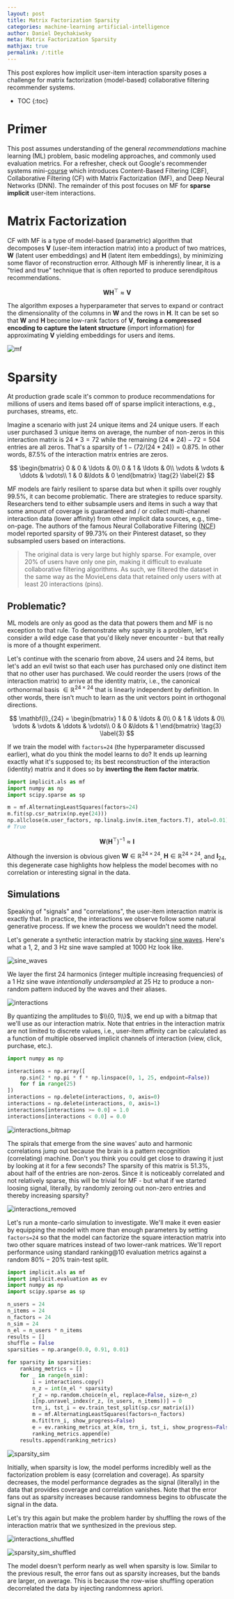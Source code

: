 ```yaml
---
layout: post
title: Matrix Factorization Sparsity
categories: machine-learning artificial-intelligence
author: Daniel Deychakiwsky
meta: Matrix Factorization Sparsity
mathjax: true
permalink: /:title
---
```


This post explores how implicit user-item interaction sparsity poses
a challenge for matrix factorization (model-based) collaborative filtering
recommender systems.

* TOC
{:toc}

# Primer

This post assumes understanding of the general *recommendations*
machine learning (ML) problem, basic modeling approaches,
and commonly used evaluation metrics.
For a refresher, check out Google's recommender systems mini-[course]
which introduces Content-Based Filtering (CBF),
Collaborative Filtering (CF) with Matrix Factorization (MF),
and Deep Neural Networks (DNN). The remainder of this post 
focuses on MF for **sparse implicit** user-item interactions. 

# Matrix Factorization

CF with MF is a type of model-based (parametric) algorithm that
decomposes $\mathbf{V}$ (user-item interaction matrix)
into a product of two matrices, $\mathbf{W}$ (latent user embeddings)
and $\mathbf{H}$ (latent item embeddings), by minimizing
some flavor of reconstruction error. Although MF is
inherently linear, it is a "tried and true" technique 
that is often reported to produce serendipitous recommendations.

$$
\mathbf{W}\mathbf{H}^\top \approx \mathbf{V}
\tag{1} \label{1}
$$

The algorithm exposes a hyperparameter that serves to expand or
contract the dimensionality of the columns in $\mathbf{W}$ 
and the rows in $\mathbf{H}$. It can be set so that $\mathbf{W}$ and 
$\mathbf{H}$ become low-rank factors of $\mathbf{V}$, 
**forcing a compressed encoding to capture the latent structure**
(import information) for approximating $\mathbf{V}$
yielding embeddings for users and items.

![mf]

# Sparsity

At production grade scale it's common to produce recommendations
for millions of users and items based off of sparse implicit 
interactions, e.g., purchases, streams, etc.

Imagine a scenario with just $24$ unique items and $24$ unique users.
If each user purchased 3 unique items on average,
the number of non-zeros in this interaction matrix is $24 * 3 = 72$
while the remaining $(24 ∗ 24) - 72 = 504$ entries are all zeros.
That's a sparsity of $1 - (72 / (24 * 24)) = 0.875$. In other words, $87.5\%$ of 
the interaction matrix entries are zeros.

$$
\begin{bmatrix}
0 &  0  & \ldots & 0\\
0  &  1 & \ldots & 0\\
\vdots & \vdots & \ddots & \vdots\\
1  &   0       &\ldots & 0
\end{bmatrix}
\tag{2} \label{2}
$$

MF models are fairly resilient to sparse data 
but when it spills over roughly $99.5\%$, 
it can become problematic. There are strategies
to reduce sparsity. Researchers tend to either subsample users
and items in such a way that some amount of coverage is
guaranteed and / or collect multi-channel interaction
data (lower affinity) from other implicit data sources, e.g., time-on-page.
The authors of the famous Neural Collaborative Filtering ([NCF]) model
reported sparsity of $99.73\%$ on their Pinterest dataset,
so they subsampled users based on interactions.

> The original data is very large but highly sparse. 
For example, over 20% of users have only one pin, making it difficult
to evaluate collaborative filtering algorithms. As such, we
filtered the dataset in the same way as the MovieLens data
that retained only users with at least 20 interactions (pins).

## Problematic?

ML models are only as good as the data that powers them
and MF is no exception to that rule. To demonstrate why sparsity
is a problem, let's consider a wild edge case that you'd likely never
encounter - but that really is more of a thought experiment.

Let's continue with the scenario from above, $24$ users and $24$ items, 
but let's add an evil twist so that each user has purchased only one
distinct item that no other user has purchased. We could reorder the
users (rows of the interaction matrix) to arrive at the 
identity matrix, i.e., the canonical orthonormal basis $\in \mathbb{R}^{24\times24}$
that is linearly independent by definition. In other words, there isn't
much to learn as the unit vectors point in orthogonal directions.

$$
\mathbf{I}_{24} =
\begin{bmatrix}
1 &  0  & \ldots & 0\\
0  &  1 & \ldots & 0\\
\vdots & \vdots & \ddots & \vdots\\
0  &   0       &\ldots & 1
\end{bmatrix}
\tag{3} \label{3}
$$

If we train the model with `factors=24` 
(the hyperparameter discussed earlier), what do you think 
the model learns to do? It ends up learning exactly what it's
supposed to; its best reconstruction of the interaction (identity)
matrix and it does so by **inverting the item factor matrix**.

```python
import implicit.als as mf
import numpy as np
import scipy.sparse as sp

m = mf.AlternatingLeastSquares(factors=24)
m.fit(sp.csr_matrix(np.eye(24)))
np.allclose(m.user_factors, np.linalg.inv(m.item_factors.T), atol=0.01)
# True
```

$$
\mathbf{W}(\mathbf{H}^\top)^{-1} \approx \mathbf{I}
\tag{4} \label{4}
$$

Although the inversion is obvious given $\mathbf{W} \in \mathbb{R}^{24\times24}$, 
$\mathbf{H} \in \mathbb{R}^{24\times24}$, and $\mathbf{I}_{24}$, this degenerate case 
highlights how helpless the model becomes with no correlation or interesting 
signal in the data.

## Simulations

Speaking of "signals" and "correlations", the user-item interaction matrix
is exactly that. In practice, the interactions we observe follow some natural
generative process. If we knew the process we wouldn't need the model.

Let's generate a synthetic interaction matrix by stacking [sine waves].
Here's what a $1$, $2$, and $3$ Hz sine wave sampled at $1000$ Hz look like.

![sine_waves]

We layer the first $24$ harmonics (integer multiple increasing frequencies)
of a $1$ Hz sine wave *intentionally undersampled* at $25$ Hz to
produce a non-random pattern induced by the waves and their aliases.

![interactions]

By quantizing the amplitudes to $\\{0, 1\\}$, 
we end up with a bitmap that we'll use as our
interaction matrix. Note that entries in the 
interaction matrix are not limited to discrete 
values, i.e., user-item affinity can be calculated as 
a function of multiple observed implicit channels 
of interaction (view, click, purchase, etc.).

```python
import numpy as np

interactions = np.array([
    np.sin(2 * np.pi * f * np.linspace(0, 1, 25, endpoint=False))
    for f in range(25)
])
interactions = np.delete(interactions, 0, axis=0)
interactions = np.delete(interactions, 0, axis=1)
interactions[interactions >= 0.0] = 1.0
interactions[interactions < 0.0] = 0.0
```

![interactions_bitmap]

The spirals that emerge from the sine waves' auto
and harmonic correlations jump out because
the brain is a pattern recognition (correlating)
machine. Don't you think you could get close to drawing it
just by looking at it for a few seconds?
The sparsity of this matrix is $51.3\%$, about half 
of the entries are non-zeros. Since it is noticeably 
correlated and not relatively 
sparse, this will be trivial for MF - but what if we
started loosing signal, literally, by randomly zeroing
out non-zero entries and thereby increasing sparsity?

![interactions_removed]

Let's run a monte-carlo simulation to investigate. We'll make it
even easier by equipping the model with more than enough parameters by
setting `factors=24` so that the model can factorize the square
interaction matrix into two other square matrices instead of two
lower-rank matrices. We'll report performance using standard ranking@10
evaluation metrics against a random $80\%-20\%$ train-test split.

```python
import implicit.als as mf
import implicit.evaluation as ev
import numpy as np
import scipy.sparse as sp

n_users = 24
n_items = 24
n_factors = 24
n_sim = 24
n_el = n_users * n_items
results = []
shuffle = False
sparsities = np.arange(0.0, 0.91, 0.01)

for sparsity in sparsities:
    ranking_metrics = []
    for _ in range(n_sim):
        i = interactions.copy()
        n_z = int(n_el * sparsity)
        r_z = np.random.choice(n_el, replace=False, size=n_z)
        i[np.unravel_index(r_z, (n_users, n_items))] = 0
        trn_i, tst_i = ev.train_test_split(sp.csr_matrix(i))
        m = mf.AlternatingLeastSquares(factors=n_factors)
        m.fit(trn_i, show_progress=False)
        e = ev.ranking_metrics_at_k(m, trn_i, tst_i, show_progress=False)
        ranking_metrics.append(e)
    results.append(ranking_metrics)
```

![sparsity_sim]

Initially, when sparsity is low, the model
performs incredibly well as the factorization
problem is easy (correlation and coverage).
As sparsity decreases, the model performance
degrades as the signal (literally) in the data that provides 
coverage and correlation vanishes. Note that the error
fans out as sparsity increases because
randomness begins to obfuscate the signal in the data.

Let's try this again but make the problem 
harder by shuffling the rows of the interaction
matrix that we synthesized in the previous step.

![interactions_shuffled]

![sparsity_sim_shuffled]

The model doesn't perform nearly as well when sparsity is low.
Similar to the previous result, the error fans out as sparsity increases,
but the bands are larger, on average. This is because the row-wise shuffling
operation decorrelated the data by injecting randomness apriori.


[course]: https://developers.google.com/machine-learning/recommendation/collaborative/basics
[NCF]: https://arxiv.org/pdf/1708.05031.pdf
[sine waves]: https://en.wikipedia.org/wiki/Sine_wave

[mf]: assets/images/matrix_factorization_sparsity/mf.png
[sine_waves]: assets/images/matrix_factorization_sparsity/sine_waves.png
[interactions]: assets/images/matrix_factorization_sparsity/interactions.png
[interactions_bitmap]: assets/images/matrix_factorization_sparsity/interactions_bitmap.png
[interactions_shuffled]: assets/images/matrix_factorization_sparsity/interactions_shuffled.png
[interactions_removed]: assets/images/matrix_factorization_sparsity/interactions_removed.png
[sparsity_sim_shuffled]: assets/images/matrix_factorization_sparsity/sparsity_sim_shuffled.png
[sparsity_sim]: assets/images/matrix_factorization_sparsity/sparsity_sim.png
